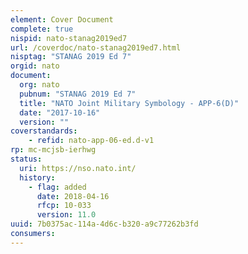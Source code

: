 ```yaml
---
element: Cover Document
complete: true
nispid: nato-stanag2019ed7
url: /coverdoc/nato-stanag2019ed7.html
nisptag: "STANAG 2019 Ed 7"
orgid: nato
document:
  org: nato
  pubnum: "STANAG 2019 Ed 7"
  title: "NATO Joint Military Symbology - APP-6(D)"
  date: "2017-10-16"
  version: ""
coverstandards:
    - refid: nato-app-06-ed.d-v1
rp: mc-mcjsb-ierhwg
status:
  uri: https://nso.nato.int/
  history: 
    - flag: added
      date: 2018-04-16
      rfcp: 10-033
      version: 11.0
uuid: 7b0375ac-114a-4d6c-b320-a9c77262b3fd
consumers:
---
```

